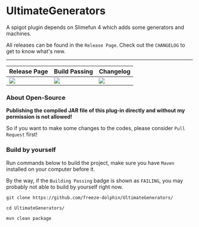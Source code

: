 # UltimateGenerators

A spigot plugin depends on Slimefun 4 which adds some generators and machines.

All releases can be found in the `Release Page`.
Check out the `CHANGELOG` to get to know what's new.

---

| Release Page | Build Passing | Changelog |
| ---- | ---- | ---- |
| <a href="https://github.com/freeze-dolphin/UltimateGenerators/releases"><img src="https://img.shields.io/badge/Page-Releases-lime?style=for-the-badge"></img></link> | <img src="https://img.shields.io/github/workflow/status/freeze-dolphin/UltimateGenerators/Java%20CI%20with%20Maven/master?style=for-the-badge"></img> | <a href="https://github.com/freeze-dolphin/UltimateGenerators/blob/master/CHANGELOG"><img src="https://img.shields.io/badge/File-Changelog-B8BFFF?style=for-the-badge"></img></link> |

### About Open-Source

**Publishing the compiled JAR file of this plug-in directly and without my permission is not allowed!**

So if you want to make some changes to the codes, please consider `Pull Request` first!

### Build by yourself

Run commands below to build the project, make sure you have `Maven` installed on your computer before it.

By the way, if the `Building Passing` badge is shown as `FAILING`, you may probably not able to build by yourself right now.

```
git clone https://github.com/freeze-dolphin/UltimateGenerators/

cd UltimateGenerators/

mvn clean package
```
